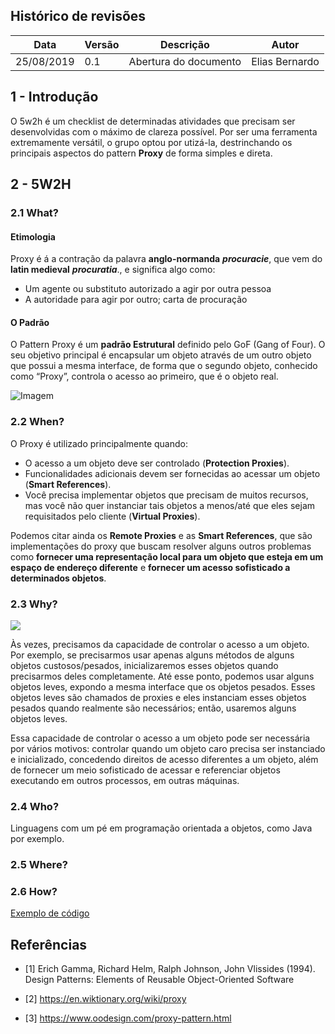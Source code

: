 ## Histórico de revisões

|Data|Versão|Descrição|Autor|
|-|-|-|-|
|25/08/2019|0.1| Abertura do documento |Elias Bernardo|

## 1 - Introdução

O 5w2h é um checklist de determinadas atividades que precisam ser desenvolvidas com o máximo de clareza possível. Por ser uma ferramenta extremamente versátil, o grupo optou por utizá-la, destrinchando os principais aspectos do pattern __Proxy__ de forma simples e direta.

## 2 - 5W2H

### 2.1 What?

#### Etimologia

Proxy é á a contração da palavra __anglo-normanda__ ***procuracie***, que vem do __latin medieval__ ***procuratia***., e significa algo como:

 - Um agente ou substituto autorizado a agir por outra pessoa
 - A autoridade para agir por outro; carta de procuração

#### O Padrão

O Pattern Proxy é um __padrão Estrutural__ definido pelo GoF (Gang of Four). O seu objetivo principal é encapsular um objeto através de um outro objeto que possui a mesma interface, de forma que o segundo objeto, conhecido como “Proxy”, controla o acesso ao primeiro, que é o objeto real.

![Imagem](https://upload.wikimedia.org/wikipedia/commons/6/6e/W3sDesign_Proxy_Design_Pattern_UML.jpg)

### 2.2 When?

O Proxy é utilizado principalmente quando:

- O acesso a um objeto deve ser controlado (__Protection Proxies__).
- Funcionalidades adicionais devem ser fornecidas ao acessar um objeto (__Smart References__).
- Você precisa implementar objetos que precisam de muitos recursos, mas você não quer instanciar tais objetos a menos/até que eles sejam requisitados pelo cliente (__Virtual Proxies__).

Podemos citar ainda os __Remote Proxies__ e as __Smart References__, que são implementações do proxy que buscam resolver alguns outros problemas como __fornecer uma representação local para um objeto que esteja em um espaço de endereço diferente__ e __fornecer um acesso sofisticado a determinados objetos__.

### 2.3 Why?

![](https://www.sihui.io/wp-content/uploads/2018/01/img_5a4dc32163a00.png)

Às vezes, precisamos da capacidade de controlar o acesso a um objeto. Por exemplo, se precisarmos usar apenas alguns métodos de alguns objetos custosos/pesados, inicializaremos esses objetos quando precisarmos deles completamente. Até esse ponto, podemos usar alguns objetos leves, expondo a mesma interface que os objetos pesados. Esses objetos leves são chamados de proxies e eles instanciam esses objetos pesados quando realmente são necessários; então, usaremos alguns objetos leves.

Essa capacidade de controlar o acesso a um objeto pode ser necessária por vários motivos: controlar quando um objeto caro precisa ser instanciado e inicializado, concedendo direitos de acesso diferentes a um objeto, além de fornecer um meio sofisticado de acessar e referenciar objetos executando em outros processos, em outras máquinas.


### 2.4 Who?

Linguagens com um pé em programação orientada a objetos, como Java por exemplo.

### 2.5 Where?

<!-- Faz sentido colocar aonde? -->

### 2.6 How?

[Exemplo de código]()

## Referências

- [1] Erich Gamma, Richard Helm, Ralph Johnson, John Vlissides (1994). Design Patterns: Elements of Reusable Object-Oriented Software

- [2] https://en.wiktionary.org/wiki/proxy

- [3] https://www.oodesign.com/proxy-pattern.html
